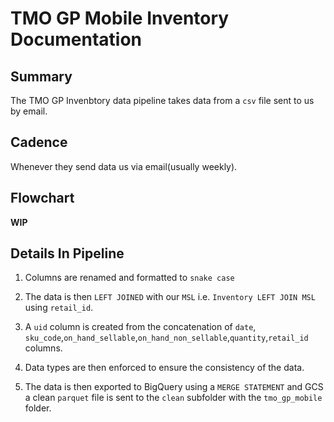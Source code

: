 # TMO GP Mobile Inventory Documentation

## Summary
The TMO GP Invenbtory data pipeline takes data from a `csv` file sent to us by email.


## Cadence
Whenever they send data us via email(usually weekly).

## Flowchart
**WIP**


## Details In Pipeline
1. Columns are renamed and formatted to `snake case`

2. The data is then `LEFT JOINED` with our `MSL` i.e. `Inventory LEFT JOIN MSL` using `retail_id`.
3. A `uid` column is created from the concatenation of `date`, `sku_code`,`on_hand_sellable`,`on_hand_non_sellable`,`quantity`,`retail_id` columns.
4. Data types are then enforced to ensure the consistency of the data.
5. The data is then exported to BigQuery using a `MERGE STATEMENT` and GCS a clean `parquet` file is sent to the `clean` subfolder with the `tmo_gp_mobile` folder.
